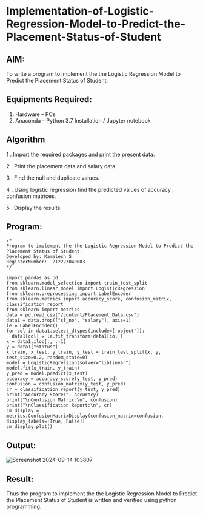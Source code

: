 # Implementation-of-Logistic-Regression-Model-to-Predict-the-Placement-Status-of-Student

## AIM:
To write a program to implement the the Logistic Regression Model to Predict the Placement Status of Student.

## Equipments Required:
1. Hardware – PCs
2. Anaconda – Python 3.7 Installation / Jupyter notebook

## Algorithm

1 . Import the required packages and print the present data.

2 . Print the placement data and salary data.

3 . Find the null and duplicate values.

4 . Using logistic regression find the predicted values of accuracy , confusion matrices.

5 . Display the results.

## Program:
```
/*
Program to implement the the Logistic Regression Model to Predict the Placement Status of Student.
Developed by: Kamalesh S
RegisterNumber:  212223040083
*/
```
```
import pandas as pd
from sklearn.model_selection import train_test_split
from sklearn.linear_model import LogisticRegression
from sklearn.preprocessing import LabelEncoder
from sklearn.metrics import accuracy_score, confusion_matrix, classification_report
from sklearn import metrics
data = pd.read_csv("/content/Placement_Data.csv")
data1 = data.drop(["sl_no", "salary"], axis=1)
le = LabelEncoder()
for col in data1.select_dtypes(include=['object']):
  data1[col] = le.fit_transform(data1[col])
x = data1.iloc[:, :-1]
y = data1["status"]
x_train, x_test, y_train, y_test = train_test_split(x, y, test_size=0.2, random_state=0)
model = LogisticRegression(solver="liblinear")
model.fit(x_train, y_train)
y_pred = model.predict(x_test)
accuracy = accuracy_score(y_test, y_pred)
confusion = confusion_matrix(y_test, y_pred)
cr = classification_report(y_test, y_pred)
print("Accuracy Score:", accuracy)
print("\nConfusion Matrix:\n", confusion)
print("\nClassification Report:\n", cr)
cm_display = metrics.ConfusionMatrixDisplay(confusion_matrix=confusion, display_labels=[True, False])
cm_display.plot()
```

## Output:

![Screenshot 2024-09-14 103807](https://github.com/user-attachments/assets/949ff140-c0fb-44cc-9ee7-deeb190f89e1)


## Result:
Thus the program to implement the the Logistic Regression Model to Predict the Placement Status of Student is written and verified using python programming.
